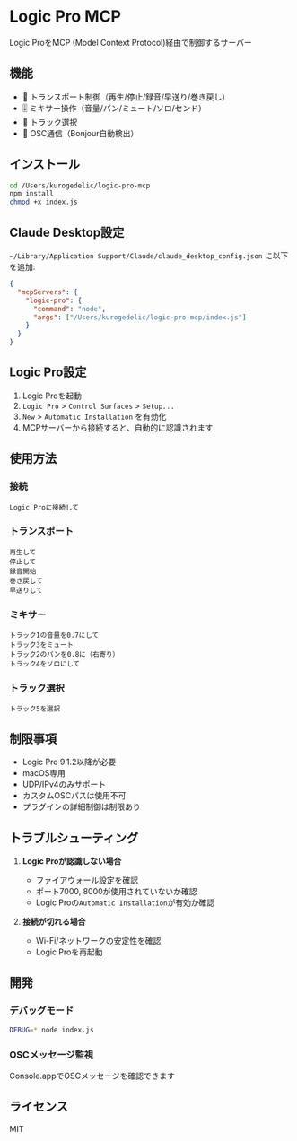 # Logic Pro MCP

Logic ProをMCP (Model Context Protocol)経由で制御するサーバー

## 機能

- 🎵 トランスポート制御（再生/停止/録音/早送り/巻き戻し）
- 🎚️ ミキサー操作（音量/パン/ミュート/ソロ/センド）
- 🎯 トラック選択
- 📡 OSC通信（Bonjour自動検出）

## インストール

```bash
cd /Users/kurogedelic/logic-pro-mcp
npm install
chmod +x index.js
```

## Claude Desktop設定

`~/Library/Application Support/Claude/claude_desktop_config.json` に以下を追加:

```json
{
  "mcpServers": {
    "logic-pro": {
      "command": "node",
      "args": ["/Users/kurogedelic/logic-pro-mcp/index.js"]
    }
  }
}
```

## Logic Pro設定

1. Logic Proを起動
2. `Logic Pro` > `Control Surfaces` > `Setup...`
3. `New` > `Automatic Installation` を有効化
4. MCPサーバーから接続すると、自動的に認識されます

## 使用方法

### 接続
```
Logic Proに接続して
```

### トランスポート
```
再生して
停止して
録音開始
巻き戻して
早送りして
```

### ミキサー
```
トラック1の音量を0.7にして
トラック3をミュート
トラック2のパンを0.8に（右寄り）
トラック4をソロにして
```

### トラック選択
```
トラック5を選択
```

## 制限事項

- Logic Pro 9.1.2以降が必要
- macOS専用
- UDP/IPv4のみサポート
- カスタムOSCパスは使用不可
- プラグインの詳細制御は制限あり

## トラブルシューティング

1. **Logic Proが認識しない場合**
   - ファイアウォール設定を確認
   - ポート7000, 8000が使用されていないか確認
   - Logic Proの`Automatic Installation`が有効か確認

2. **接続が切れる場合**
   - Wi-Fi/ネットワークの安定性を確認
   - Logic Proを再起動

## 開発

### デバッグモード
```bash
DEBUG=* node index.js
```

### OSCメッセージ監視
Console.appでOSCメッセージを確認できます

## ライセンス

MIT
